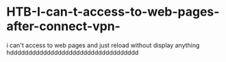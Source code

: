 # HTB-I-can-t-access-to-web-pages-after-connect-vpn-
i can't access to web pages and just reload without display anything
hddddddddddddddddddddddddddddddddddd
